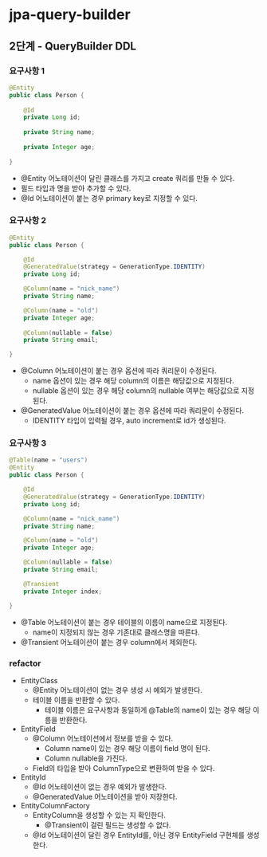 # jpa-query-builder

## 2단계 - QueryBuilder DDL

### 요구사항 1
```java
@Entity
public class Person {
    
    @Id
    private Long id;
    
    private String name;
    
    private Integer age;
    
}
```
- @Entity 어노테이션이 달린 클래스를 가지고 create 쿼리를 만들 수 있다.
- 필드 타입과 명을 받아 추가할 수 있다.
- @Id 어노테이션이 붙는 경우 primary key로 지정할 수 있다.

### 요구사항 2
```java
@Entity
public class Person {

    @Id
    @GeneratedValue(strategy = GenerationType.IDENTITY)
    private Long id;

    @Column(name = "nick_name")
    private String name;

    @Column(name = "old")
    private Integer age;
    
    @Column(nullable = false)
    private String email;

}
```
- @Column 어노테이션이 붙는 경우 옵션에 따라 쿼리문이 수정된다.
  - name 옵션이 있는 경우 해당 column의 이름은 해당값으로 지정된다.
  - nullable 옵션이 있는 경우 해당 column의 nullable 여부는 해당값으로 지정된다.
- @GeneratedValue 어노테이션이 붙는 경우 옵션에 따라 쿼리문이 수정된다.
  - IDENTITY 타입이 입력될 경우, auto increment로 id가 생성된다.

### 요구사항 3
```java
@Table(name = "users")
@Entity
public class Person {

    @Id
    @GeneratedValue(strategy = GenerationType.IDENTITY)
    private Long id;

    @Column(name = "nick_name")
    private String name;

    @Column(name = "old")
    private Integer age;

    @Column(nullable = false)
    private String email;

    @Transient
    private Integer index;

}
```
- @Table 어노테이션이 붙는 경우 테이블의 이름이 name으로 지정된다.
  - name이 지정되지 않는 경우 기존대로 클래스명을 따른다.
- @Transient 어노테이션이 붙는 경우 column에서 제외한다.

### refactor
- EntityClass
  - @Entity 어노테이션이 없는 경우 생성 시 예외가 발생한다.
  - 테이블 이름을 반환할 수 있다.
    - 테이블 이름은 요구사항과 동일하게 @Table의 name이 있는 경우 해당 이름을 반환한다.
- EntityField
  - @Column 어노테이션에서 정보를 받을 수 있다.
    - Column name이 있는 경우 해당 이름이 field 명이 된다.
    - Column nullable을 가진다.
  - Field의 타입을 받아 ColumnType으로 변환하여 받을 수 있다.
- EntityId
  - @Id 어노테이션이 없는 경우 예외가 발생한다.
  - @GeneratedValue 어노테이션을 받아 저장한다.
- EntityColumnFactory
  - EntityColumn을 생성할 수 있는 지 확인한다.
    - @Transient이 걸린 필드는 생성할 수 없다.
  - @Id 어노테이션이 달린 경우 EntityId를, 아닌 경우 EntityField 구현체를 생성한다.
